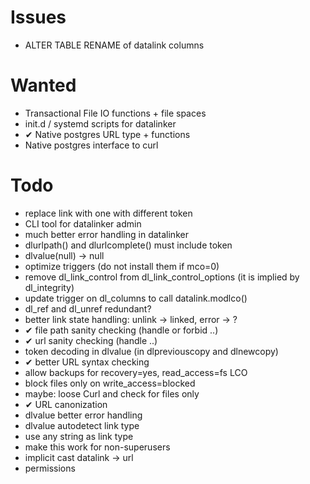Issues
======
- ALTER TABLE RENAME of datalink columns

Wanted
=======
- Transactional File IO functions + file spaces
- init.d / systemd scripts for datalinker
- ✔︎ Native postgres URL type + functions
- Native postgres interface to curl

Todo
====
- replace link with one with different token
- CLI tool for datalinker admin
- much better error handling in datalinker
- dlurlpath() and dlurlcomplete() must include token
- dlvalue(null) -> null
- optimize triggers (do not install them if mco=0)
- remove dl_link_control from dl_link_control_options (it is implied by dl_integrity)
- update trigger on dl_columns to call datalink.modlco()
- dl_ref and dl_unref redundant?
- better link state handling: unlink -> linked, error -> ?
- ✔︎ file path sanity checking (handle or forbid ..)
- ✔︎ url sanity checking (handle ..)
- token decoding in dlvalue (in dlpreviouscopy and dlnewcopy)
- ✔︎ better URL syntax checking
- allow backups for recovery=yes, read_access=fs LCO
- block files only on write_access=blocked
- maybe: loose Curl and check for files only
- ✔︎ URL canonization
- dlvalue better error handling
- dlvalue autodetect link type
- use any string as link type
- make this work for non-superusers
- implicit cast datalink -> url
- permissions
